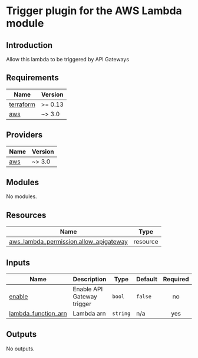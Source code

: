 # Trigger plugin for the AWS Lambda module

## Introduction
Allow this lambda to be triggered by API Gateways

## Requirements

| Name | Version |
|------|---------|
| <a name="requirement_terraform"></a> [terraform](#requirement\_terraform) | >= 0.13 |
| <a name="requirement_aws"></a> [aws](#requirement\_aws) | ~> 3.0 |

## Providers

| Name | Version |
|------|---------|
| <a name="provider_aws"></a> [aws](#provider\_aws) | ~> 3.0 |

## Modules

No modules.

## Resources

| Name | Type |
|------|------|
| [aws_lambda_permission.allow_apigateway](https://registry.terraform.io/providers/hashicorp/aws/latest/docs/resources/lambda_permission) | resource |

## Inputs

| Name | Description | Type | Default | Required |
|------|-------------|------|---------|:--------:|
| <a name="input_enable"></a> [enable](#input\_enable) | Enable API Gateway trigger | `bool` | `false` | no |
| <a name="input_lambda_function_arn"></a> [lambda\_function\_arn](#input\_lambda\_function\_arn) | Lambda arn | `string` | n/a | yes |

## Outputs

No outputs.
